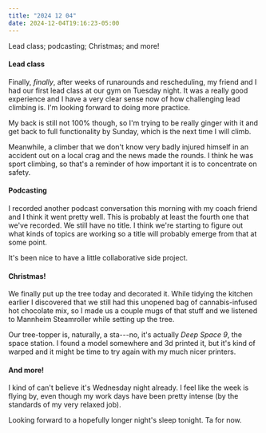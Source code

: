 ```yaml
---
title: "2024 12 04"
date: 2024-12-04T19:16:23-05:00
---
```


Lead class; podcasting; Christmas; and more!<!--more-->

#### Lead class

Finally, *finally*, after weeks of runarounds and rescheduling, my friend and I
had our first lead class at our gym on Tuesday night. It was a really good
experience and I have a very clear sense now of how challenging lead climbing
is. I'm looking forward to doing more practice.

My back is still not 100% though, so I'm trying to be really ginger with it and
get back to full functionality by Sunday, which is the next time I will climb.

Meanwhile, a climber that we don't know very badly injured himself in an
accident out on a local crag and the news made the rounds. I think he was sport
climbing, so that's a reminder of how important it is to concentrate on safety.

#### Podcasting

I recorded another podcast conversation this morning with my coach friend and I
think it went pretty well. This is probably at least the fourth one that we've
recorded. We still have no title. I think we're starting to figure out what
kinds of topics are working so a title will probably emerge from that at some
point.

It's been nice to have a little collaborative side project.

#### Christmas!

We finally put up the tree today and decorated it. While tidying the kitchen
earlier I discovered that we still had this unopened bag of cannabis-infused hot
chocolate mix, so I made us a couple mugs of that stuff and we listened to
Mannheim Steamroller while setting up the tree.

Our tree-topper is, naturally, a sta---no, it's actually _Deep Space 9_, the
space station. I found a model somewhere and 3d printed it, but it's kind of
warped and it might be time to try again with my much nicer printers.

#### And more!

I kind of can't believe it's Wednesday night already. I feel like the week is
flying by, even though my work days have been pretty intense (by the standards
of my very relaxed job).

Looking forward to a hopefully longer night's sleep tonight. Ta for now.
